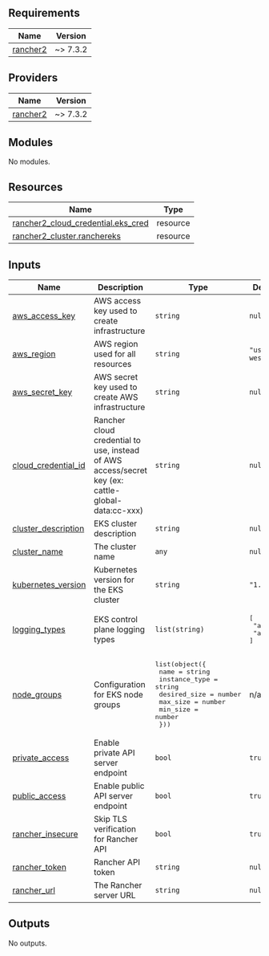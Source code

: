 ## Requirements

| Name | Version |
|------|---------|
| <a name="requirement_rancher2"></a> [rancher2](#requirement\_rancher2) | ~> 7.3.2 |

## Providers

| Name | Version |
|------|---------|
| <a name="provider_rancher2"></a> [rancher2](#provider\_rancher2) | ~> 7.3.2 |

## Modules

No modules.

## Resources

| Name | Type |
|------|------|
| [rancher2_cloud_credential.eks_cred](https://registry.terraform.io/providers/rancher/rancher2/latest/docs/resources/cloud_credential) | resource |
| [rancher2_cluster.ranchereks](https://registry.terraform.io/providers/rancher/rancher2/latest/docs/resources/cluster) | resource |

## Inputs

| Name | Description | Type | Default | Required |
|------|-------------|------|---------|:--------:|
| <a name="input_aws_access_key"></a> [aws\_access\_key](#input\_aws\_access\_key) | AWS access key used to create infrastructure | `string` | `null` | no |
| <a name="input_aws_region"></a> [aws\_region](#input\_aws\_region) | AWS region used for all resources | `string` | `"us-west-2"` | no |
| <a name="input_aws_secret_key"></a> [aws\_secret\_key](#input\_aws\_secret\_key) | AWS secret key used to create AWS infrastructure | `string` | `null` | no |
| <a name="input_cloud_credential_id"></a> [cloud\_credential\_id](#input\_cloud\_credential\_id) | Rancher cloud credential to use, instead of AWS access/secret key (ex: cattle-global-data:cc-xxx) | `string` | `null` | no |
| <a name="input_cluster_description"></a> [cluster\_description](#input\_cluster\_description) | EKS cluster description | `string` | `null` | no |
| <a name="input_cluster_name"></a> [cluster\_name](#input\_cluster\_name) | The cluster name | `any` | `null` | no |
| <a name="input_kubernetes_version"></a> [kubernetes\_version](#input\_kubernetes\_version) | Kubernetes version for the EKS cluster | `string` | `"1.32"` | no |
| <a name="input_logging_types"></a> [logging\_types](#input\_logging\_types) | EKS control plane logging types | `list(string)` | <pre>[<br/>  "audit",<br/>  "api"<br/>]</pre> | no |
| <a name="input_node_groups"></a> [node\_groups](#input\_node\_groups) | Configuration for EKS node groups | <pre>list(object({<br/>    name          = string<br/>    instance_type = string<br/>    desired_size  = number<br/>    max_size      = number<br/>    min_size      = number<br/>  }))</pre> | n/a | yes |
| <a name="input_private_access"></a> [private\_access](#input\_private\_access) | Enable private API server endpoint | `bool` | `true` | no |
| <a name="input_public_access"></a> [public\_access](#input\_public\_access) | Enable public API server endpoint | `bool` | `true` | no |
| <a name="input_rancher_insecure"></a> [rancher\_insecure](#input\_rancher\_insecure) | Skip TLS verification for Rancher API | `bool` | `true` | no |
| <a name="input_rancher_token"></a> [rancher\_token](#input\_rancher\_token) | Rancher API token | `string` | `null` | no |
| <a name="input_rancher_url"></a> [rancher\_url](#input\_rancher\_url) | The Rancher server URL | `string` | `null` | no |

## Outputs

No outputs.
